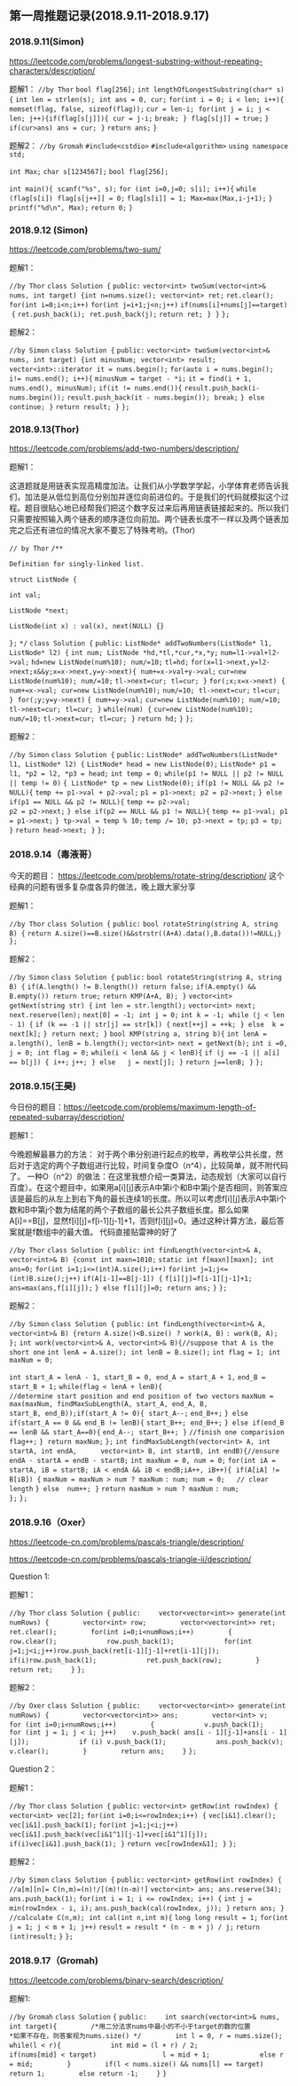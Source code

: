 ## 第一周推题记录(2018.9.11-2018.9.17)

### 2018.9.11(Simon)

https://leetcode.com/problems/longest-substring-without-repeating-characters/description/

题解1：
`//by Thor`
`bool flag[256];`
`int lengthOfLongestSubstring(char* s) {`
​	`int len = strlen(s);`
​	`int ans = 0, cur;`
​	`for(int i = 0; i < len; i++){`
​		`memset(flag, false, sizeof(flag));`
​		`cur = len-i;`
​		`for(int j = i; j < len; j++){`
​			`if(flag[s[j]]){`
​			`cur = j-i;`
​			`break;`
​			`}`
​		`flag[s[j]] = true;`
​		`}`
​		`if(cur>ans) ans = cur;`
​	`}`
​	`return ans;`
`}`

题解2：
`//by Gromah`
`#include<cstdio>`
`#include<algorithm>`
`using namespace std;`

`int Max;`
`char s[1234567];`
`bool flag[256];`

`int main(){`
​    `scanf("%s", s);`
​    `for (int i=0,j=0; s[i]; i++){`
​        `while (flag[s[i])`
​            `flag[s[j++]] = 0;`
​        `flag[s[i]] = 1;`
​        `Max=max(Max,i-j+1);`
​    `}`
​    `printf("%d\n", Max);`
​    `return 0;`
`}`



### 2018.9.12 (Simon)

https://leetcode.com/problems/two-sum/

题解1：

`//by Thor`
`class Solution {`
`public:`
​    `vector<int> twoSum(vector<int>& nums, int target) {`
​        `int n=nums.size();`
​        `vector<int> ret;`
​        `ret.clear();`
​        `for(int i=0;i<n;i++)`
​        `for(int j=i+1;j<n;j++)`
​            `if(nums[i]+nums[j]==target)`
​            `{`
​                `ret.push_back(i);`
​                `ret.push_back(j);`
​                `return ret;`
​            `}`
​    `}`
`};`

题解2：

`//by Simon`
`class Solution {`
`public:`
​    `vector<int> twoSum(vector<int>& nums, int target) {`
​        `int minusNum;`
​        `vector<int> result;`
​        `vector<int>::iterator it = nums.begin();`
​        `for(auto i = nums.begin(); i!= nums.end(); i++){`
​            `minusNum = target - *i;`
​            `it = find(i + 1, nums.end(), minusNum);`
​            `if(it != nums.end()){`
​                `result.push_back(i- nums.begin());`
​                `result.push_back(it - nums.begin());`
​                `break;`
​            `}`
​            `else continue;`
​        `}`
​        `return result;`
​    `}`
`};`



### 2018.9.13(Thor)

https://leetcode.com/problems/add-two-numbers/description/

题解1：

这道题就是用链表实现高精度加法。让我们从小学数学学起，小学体育老师告诉我们，加法是从低位到高位分别加并逐位向前进位的。于是我们的代码就模拟这个过程。题目很贴心地已经帮我们把这个数字反过来后再用链表链接起来的。所以我们只需要按照输入两个链表的顺序逐位向前加。两个链表长度不一样以及两个链表加完之后还有进位的情况大家不要忘了特殊考哟。(Thor)

`// by Thor`
`/**`

`Definition for singly-linked list.`

`struct ListNode {`

`int val;`

`ListNode *next;`

`ListNode(int x) : val(x), next(NULL) {}`

`};`
`*/`
`class Solution {`
`public:`
`ListNode* addTwoNumbers(ListNode* l1, ListNode* l2) {`
​    `int num;`
​    `ListNode *hd,*tl,*cur,*x,*y;`
​    `num=l1->val+l2->val;`
​    `hd=new ListNode(num%10);`
​    `num/=10;`
​    `tl=hd;`
​    `for(x=l1->next,y=l2->next;x&&y;x=x->next,y=y->next)`
​    `{`
​        `num+=x->val+y->val;`
​        `cur=new ListNode(num%10);`
​        `num/=10;`
​        `tl->next=cur;`
​        `tl=cur;`
​    `}`
​    `for(;x;x=x->next)`
​    `{`
​        `num+=x->val;`
​        `cur=new ListNode(num%10);`
​        `num/=10;`
​        `tl->next=cur;`
​        `tl=cur;`
​    `}`
​    `for(;y;y=y->next)`
​    `{`
​        `num+=y->val;`
​        `cur=new ListNode(num%10);`
​        `num/=10;`
​        `tl->next=cur;`
​        `tl=cur;`
​    `}`
​    `while(num)`
​    `{`
​        `cur=new ListNode(num%10);`
​        `num/=10;`
​        `tl->next=cur;`
​        `tl=cur;`
​    `}`
​    `return hd;`
`}`
`};`

题解2：

`//by Simon`
`class Solution {`
`public:`
​    `ListNode* addTwoNumbers(ListNode* l1, ListNode* l2) {`
​        `ListNode* head = new ListNode(0);`
​        `ListNode* p1 = l1, *p2 = l2, *p3 = head;`
​        `int temp = 0;`
​        `while(p1 != NULL || p2 != NULL || temp != 0)`
​        `{`
​            `ListNode* tp = new ListNode(0);`
​            `if(p1 != NULL && p2 != NULL){`
​                `temp += p1->val + p2->val;`
​                `p1 = p1->next;`
​                `p2 = p2->next;`
​            `} else if(p1 == NULL && p2 != NULL){`
​                `temp += p2->val;`          
​                `p2 = p2->next;`
​            `} else if(p2 == NULL && p1 != NULL){` 
​                `temp += p1->val;`
​                `p1 = p1->next;`
​            `}`
​            `tp->val = temp % 10;`
​            `temp /= 10;`
​            `p3->next = tp;`
​            `p3 = tp;`
​        `}`
​        `return head->next;`
​    `}`
`};`



### 2018.9.14（毒液哥）

今天的题目：
https://leetcode.com/problems/rotate-string/description/
这个经典的问题有很多复杂度各异的做法，晚上跟大家分享

 题解1：

`//by Thor`
`class Solution {`
`public:`
​    `bool rotateString(string A, string B) {`
​        `return A.size()==B.size()&&strstr((A+A).data(),B.data())!=NULL;`
​    `}`
`};`

 题解2：

`//by Simon`
`class Solution {`
`public:`
​    `bool rotateString(string A, string B) {`
​        `if(A.length() != B.length()) return false;`
​        `if(A.empty() && B.empty()) return true;`
​        `return KMP(A+A, B);`
​    `}`
​    `vector<int> getNext(string str) {`
​            `int len = str.length();`
​            `vector<int> next;`
​            `next.reserve(len);`
​            `next[0] = -1;`
​            `int j = 0;`
​            `int k = -1;`
​            `while (j < len - 1) {`
​               `if (k == -1 || str[j] == str[k]) {`
​                    `next[++j] = ++k;`
​               `} else  k = next[k];`
​            `}`
​            `return next;`
​        `}`
​    `bool KMP(string a, string b){`
​            `int lenA = a.length(), lenB = b.length();`
​            `vector<int> next = getNext(b);`
​            `int i =0, j = 0;` 
​            `int flag = 0;`
​            `while(i < lenA && j < lenB){`
​                `if (j == -1 || a[i] == b[j]) {` 
​                     `i++;`
​                     `j++;`
​                   `} else   j = next[j];` 
​             `}`
​            `return j==lenB;`
​    `}`
`};`



### 2018.9.15(王昊)

今日份的题目：https://leetcode.com/problems/maximum-length-of-repeated-subarray/description/

 题解1：

今晚题解最暴力的方法：
对于两个串分别进行起点的枚举，再枚举公共长度，然后对于选定的两个子数组进行比较，时间复杂度O（n^4），比较简单，就不附代码了。
一种O（n^2）的做法：在这里我想介绍一类算法，动态规划（大家可以自行百度）。在这个题目中，如果用a[i][j]表示A中第i个和B中第j个是否相同，则答案应该是最后的从左上到右下角的最长连续1的长度。所以可以考虑f[i][j]表示A中第i个数和B中第j个数为结尾的两个子数组的最长公共子数组长度。那么如果A[i]==B[j]，显然f[i][j]=f[i-1][j-1]+1，否则f[i][j]=0。通过这种计算方法，最后答案就是f数组中的最大值。
代码直接贴雷神的好了

`//by Thor`
`class Solution {`
`public:`
​    `int findLength(vector<int>& A, vector<int>& B) {`
​        `const int maxn=1010;`
​        `static int f[maxn][maxn];`
​        `int ans=0;`
​        `for(int i=1;i<=(int)A.size();i++)`
​        `for(int j=1;j<=(int)B.size();j++)`
​            `if(A[i-1]==B[j-1])`
​            `{`
​                `f[i][j]=f[i-1][j-1]+1;`
​                `ans=max(ans,f[i][j]);`
​            `}`
​            `else f[i][j]=0;`
​        `return ans;`
​    `}`
`};`

 题解2：

`//by Simon`
`class Solution {`
`public:`
​    `int findLength(vector<int>& A, vector<int>& B) {`
​        `return A.size()<B.size()`
​               `? work(A, B)`
​               `: work(B, A);`
​    `};`
​    `int work(vector<int>& A, vector<int>& B){`
​    `//suppose that A is the short one`
​    `int lenA = A.size();`
​    `int lenB = B.size();`
​    `int flag = 1;`
​    `int maxNum = 0;`

​        `int start_A = lenA - 1, start_B = 0, end_A = start_A + 1,` 
​            `end_B = start_B + 1;`
​    `while(flag < lenA + lenB){`     
​         `//determine start position and end position of two vectors`
​          `maxNum = max(maxNum, findMaxSubLength(A, start_A, end_A, B,                     start_B, end_B));`
​          `if(start_A != 0){`
​               `start_A--;`
​               `end_B++;`
​          `} else if(start_A == 0 && end_B != lenB){`
​               `start_B++;`
​               `end_B++;`
​          `} else if(end_B == lenB && start_A==0){`
​               `end_A--;`
​               `start_B++;`
​          `}`
​          `//finish one comparision`
​          `flag++;`
​     `}`
​     `return maxNum;` 
  `};`
​    `int findMaxSubLength(vector<int> A, int startA, int endA,      vector<int> B, int startB, int endB){`
​         `//ensure endA - startA = endB - startB;`
​        `int maxNum = 0, num = 0;`
​        `for(int iA = startA, iB = startB; iA < endA && iB < endB;`
​            `iA++, iB++){`
​              `if(A[iA] != B[iB]) {`
​                   `maxNum = maxNum > num` 
​                           `? maxNum`
​                           `: num;`
​                   `num = 0;   // clear length`
​               `} else  num++;`
​         `}` 
​         `return maxNum > num` 
​                `? maxNum`
​                 `: num;`  
   `};`
`};`



### 2018.9.16（Oxer）

https://leetcode-cn.com/problems/pascals-triangle/description/

https://leetcode-cn.com/problems/pascals-triangle-ii/description/

Question 1:

题解1：

`//by Thor`
`class Solution {`
`public:`
`​    vector<vector<int>> generate(int numRows) {`
`​        vector<int> row;`
`​        vector<vector<int>> ret;`
`​        ret.clear();`
`​        for(int i=0;i<numRows;i++)`
`​        {`
`​            row.clear();`
`​            row.push_back(1);`
`​            for(int j=1;j<i;j++)row.push_back(ret[i-1][j-1]+ret[i-1][j]);`
`​            if(i)row.push_back(1);`
`​            ret.push_back(row);`
`​        }`
`​        return ret;`
`​    }`
`};`

题解2：

`//by Oxer`
`class Solution {`
`public:`
`​    vector<vector<int>> generate(int numRows) {`
`​        vector<vector<int>> ans;`
`​        vector<int> v;`
`​        for (int i=0;i<numRows;i++)`
`​        {`
`​            v.push_back(1);`
`​            for (int j = 1; j < i; j++)    v.push_back( ans[i - 1][j-1]+ans[i - 1][j]);`
`​            if (i) v.push_back(1);`
`​            ans.push_back(v);`
`​            v.clear();`
`​        }`
`​        return ans;`
`​    }`
`};`

 Question 2：

 题解1：

`//by Thor`
`class Solution {`
`public:`
​    `vector<int> getRow(int rowIndex) {`
​        `vector<int> vec[2];`
​        `for(int i=0;i<=rowIndex;i++)`
​        `{`
​            `vec[i&1].clear();`
​            `vec[i&1].push_back(1);`
​            `for(int j=1;j<i;j++)`
​                `vec[i&1].push_back(vec[i&1^1][j-1]+vec[i&1^1][j]);`
​            `if(i)vec[i&1].push_back(1);`
​        `}`
​        `return vec[rowIndex&1];`
​    `}`
`};`

题解2：

`//by Simon`
`class Solution {`
`public:`
​    `vector<int> getRow(int rowIndex) {`
​       `//a[m][n]= C(n,m)=(n)!/[(m)!(n-m)!]`
​       `vector<int> ans;`
​        `ans.reserve(34);`
​        `ans.push_back(1);`
​       `for(int i = 1; i <= rowIndex; i++) {`
​           `int j = min(rowIndex - i, i);`
​           `ans.push_back(cal(rowIndex, j));`
​       `}`
​        `return ans;`
​    `}`
​    `//calculate C(n,m);`
​    `int cal(int n,int m){`
​    `long long result = 1;`
​    `for(int j = 1; j < m + 1; j++)`
​        `result = result * (n - m + j) / j;`
​    `return (int)result;`
`}`
`};`



### 2018.9.17（Gromah)

https://leetcode.com/problems/binary-search/description/

 题解1:

`//by Gromah`
`class Solution`
`{`
`public:`
`​    int search(vector<int>& nums, int target){`
`​        /*用二分法求nums中最小的不小于target的数的位置`
`​         *如果不存在，则答案视为nums.size() */`
`​        int l = 0, r = nums.size();`
`​        while(l < r){`
`​            int mid = (l + r) / 2;`
`​            if(nums[mid] < target)`
`​                l = mid + 1;`
`​            else r = mid;`
`​        }`
`​        if(l < nums.size() && nums[l] == target)`
`​            return 1;`
`​        else return -1;`
`​    }`
`}`

